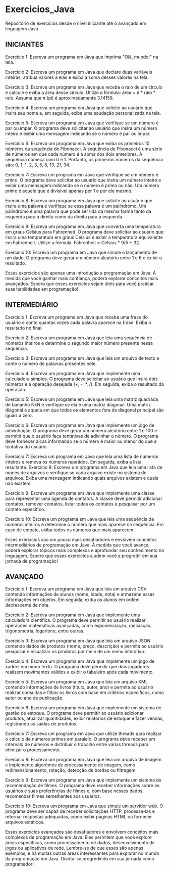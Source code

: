 # Exercicios_Java
Repositório de exercícios desde o nível iniciante até o avançado em linguagem Java .


## INICIANTES

Exercício 1: Escreva um programa em Java que imprima "Olá, mundo!" na tela.

Exercício 2: Escreva um programa em Java que declare duas variáveis inteiras, atribua valores a elas e exiba a soma desses valores na tela.

Exercício 3: Escreva um programa em Java que receba o raio de um círculo e calcule e exiba a área desse círculo.
Utilize a fórmula: área = π * raio * raio. Assuma que π (pi) é aproximadamente 3.14159.

Exercício 4: Escreva um programa em Java que solicite ao usuário que insira seu nome e,
em seguida, exiba uma saudação personalizada na tela.

Exercício 5: Escreva um programa em Java que verifique se um número é par ou ímpar. O programa deve solicitar
ao usuário que insira um número inteiro e exibir uma mensagem indicando se o número é par ou ímpar.

Exercício 6: Escreva um programa em Java que exiba os primeiros 10 números da sequência de Fibonacci.
A sequência de Fibonacci é uma série de números em que cada número é a soma dos dois anteriores. A sequência começa com 0 e 1.
Portanto, os primeiros números da sequência são: 0, 1, 1, 2, 3, 5, 8, 13, 21, 34.

Exercício 7: Escreva um programa em Java que verifique se um número é primo. O programa deve solicitar ao usuário que
insira um número inteiro e exibir uma mensagem indicando se o número é primo ou não. Um número primo é aquele que é
divisível apenas por 1 e por ele mesmo.

Exercício 8: Escreva um programa em Java que solicite ao usuário que insira uma palavra e verifique se essa
palavra é um palíndromo. Um palíndromo é uma palavra que pode ser lida da mesma forma tanto da esquerda para a direita
como da direita para a esquerda.

Exercício 9: Escreva um programa em Java que converta uma temperatura em graus Celsius para Fahrenheit.
O programa deve solicitar ao usuário que insira uma temperatura em graus Celsius e exibir a temperatura equivalente
 em Fahrenheit. Utilize a fórmula: Fahrenheit = Celsius * 9/5 + 32.

Exercício 10: Escreva um programa em Java que simule o lançamento de um dado. O programa deve gerar um
número aleatório entre 1 e 6 e exibir o resultado.

Esses exercícios são apenas uma introdução à programação em Java. À medida que você ganhar mais confiança,
poderá explorar conceitos mais avançados. Espero que esses exercícios sejam úteis para você praticar suas habilidades em programação!



## INTERMEDIÁRIO

Exercício 1: Escreva um programa em Java que receba uma frase do usuário e conte quantas vezes cada palavra aparece na frase. Exiba o resultado no final.

Exercício 2: Escreva um programa em Java que leia uma sequência de números inteiros e determine o segundo maior número presente nessa sequência.

Exercício 3: Escreva um programa em Java que leia um arquivo de texto e conte o número de palavras presentes nele.

Exercício 4: Escreva um programa em Java que implemente uma calculadora simples. O programa deve solicitar ao usuário que insira dois números e a 
operação desejada (+, -, *, /). Em seguida, exiba o resultado da operação.

Exercício 5: Escreva um programa em Java que leia uma matriz quadrada de tamanho NxN e verifique se ela é uma matriz diagonal. Uma matriz diagonal é aquela 
em que todos os elementos fora da diagonal principal são iguais a zero.

Exercício 6: Escreva um programa em Java que implemente um jogo de adivinhação. O programa deve gerar um número aleatório entre 1 e 100 e permitir que o usuário 
faça tentativas de adivinhar o número. O programa deve fornecer dicas informando se o número é maior ou menor do que a tentativa do usuário.

Exercício 7: Escreva um programa em Java que leia uma lista de números inteiros e remova os números repetidos. Em seguida, exiba a lista resultante.
Exercício 8: Escreva um programa em Java que leia uma lista de nomes de arquivos e verifique se cada arquivo existe no sistema de arquivos. Exiba uma mensagem indicando quais arquivos existem e quais não existem.

Exercício 9: Escreva um programa em Java que implemente uma classe para representar uma agenda de contatos. A classe deve permitir adicionar contatos, 
remover contatos, listar todos os contatos e pesquisar por um contato específico.

Exercício 10: Escreva um programa em Java que leia uma sequência de números inteiros e determine o número que mais aparece na sequência. Em caso de empate, exiba todos os números que mais aparecem.

Esses exercícios são um pouco mais desafiadores e envolvem conceitos intermediários de programação em Java. À medida que você avança, poderá explorar
tópicos mais complexos e aprofundar seu conhecimento na linguagem. Espero que esses exercícios ajudem você a progredir em sua jornada de programação!

## AVANÇADO

Exercício 1: Escreva um programa em Java que leia um arquivo CSV contendo informações de alunos (nome, idade, nota) e armazene essas informações em objetos. Em seguida, exiba os alunos em ordem decrescente de nota.

Exercício 2: Escreva um programa em Java que implemente uma calculadora científica. O programa deve permitir ao usuário realizar operações matemáticas avançadas, como exponenciação, 
radiciação, trigonometria, logaritmo, entre outras.

Exercício 3: Escreva um programa em Java que leia um arquivo JSON contendo dados de produtos (nome, preço, descrição) e permita ao usuário pesquisar e visualizar os produtos por meio de um menu interativo.

Exercício 4: Escreva um programa em Java que implemente um jogo de xadrez em modo texto. O programa deve permitir que dois jogadores realizem movimentos válidos e exibir o tabuleiro após cada movimento.

Exercício 5: Escreva um programa em Java que leia um arquivo XML contendo informações de livros (título, autor, ano) e permita ao usuário realizar consultas e filtrar os livros com base 
em critérios específicos, como autor ou ano de publicação.

Exercício 6: Escreva um programa em Java que implemente um sistema de gestão de estoque. O programa deve permitir ao usuário adicionar produtos, atualizar quantidades, exibir relatórios
de estoque e fazer vendas, registrando as saídas de produtos.

Exercício 7: Escreva um programa em Java que utilize threads para realizar o cálculo de números primos em paralelo. O programa deve receber um intervalo de números e distribuir 
o trabalho entre várias threads para otimizar o processamento.

Exercício 8: Escreva um programa em Java que leia um arquivo de imagem e implemente algoritmos de processamento de imagem, como redimensionamento, rotação, detecção de bordas ou filtragem.

Exercício 9: Escreva um programa em Java que implemente um sistema de recomendação de filmes. O programa deve receber informações sobre os usuários e suas preferências de filmes e, 
com base nesses dados, recomendar filmes semelhantes aos usuários.

Exercício 10: Escreva um programa em Java que simule um servidor web. O programa deve ser capaz de receber solicitações HTTP, processá-las e retornar respostas adequadas, como exibir 
páginas HTML ou fornecer arquivos estáticos.

Esses exercícios avançados são desafiadores e envolvem conceitos mais complexos de programação em Java. Eles permitem que você explore áreas específicas, como processamento de dados,
desenvolvimento de jogos ou aplicativos de rede. Lembre-se de que esses são apenas exemplos, e há muitas outras áreas interessantes para explorar no mundo da programação em Java. 
Divirta-se progredindo em sua jornada como programador!



